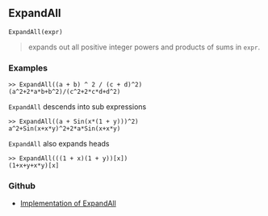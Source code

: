 ## ExpandAll

```
ExpandAll(expr)
```

> expands out all positive integer powers and products of sums in `expr`. 

### Examples

```
>> ExpandAll((a + b) ^ 2 / (c + d)^2)
(a^2+2*a*b+b^2)/(c^2+2*c*d+d^2)
```

`ExpandAll` descends into sub expressions

```
>> ExpandAll((a + Sin(x*(1 + y)))^2)
a^2+Sin(x+x*y)^2+2*a*Sin(x+x*y) 
```

`ExpandAll` also expands heads

```
>> ExpandAll(((1 + x)(1 + y))[x])
(1+x+y+x*y)[x]
```

### Github

* [Implementation of ExpandAll](https://github.com/axkr/symja_android_library/blob/master/symja_android_library/matheclipse-core/src/main/java/org/matheclipse/core/builtin/Algebra.java#L1887) 
